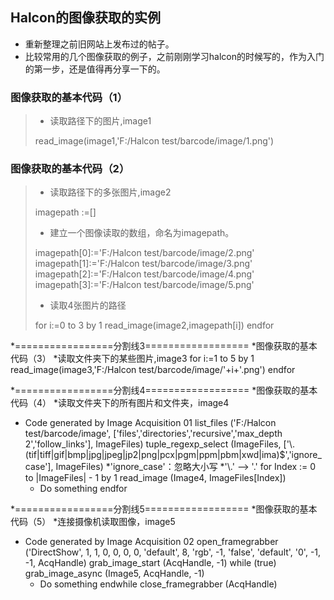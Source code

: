 ## Halcon的图像获取的实例

* 重新整理之前旧网站上发布过的帖子。
* 比较常用的几个图像获取的例子，之前刚刚学习halcon的时候写的，作为入门的第一步，还是值得再分享一下的。

### 图像获取的基本代码（1）
> * 读取路径下的图片,image1
> 
> read_image(image1,'F:/Halcon test/barcode/image/1.png')

### 图像获取的基本代码（2）
> * 读取路径下的多张图片,image2
> 
> imagepath :=[]
> * 建立一个图像读取的数组，命名为imagepath。
> 
> imagepath[0]:='F:/Halcon test/barcode/image/2.png'
> imagepath[1]:='F:/Halcon test/barcode/image/3.png'
> imagepath[2]:='F:/Halcon test/barcode/image/4.png'
> imagepath[3]:='F:/Halcon test/barcode/image/5.png'
> * 读取4张图片的路径
> 
> for i:=0 to 3 by 1
>     read_image(image2,imagepath[i])
> endfor

*=================分割线3================== 
*图像获取的基本代码（3） 
*读取文件夹下的某些图片,image3 
for i:=1 to 5 by 1 
    read_image(image3,'F:/Halcon test/barcode/image/'+i+'.png') 
endfor 


*=================分割线4================== 
*图像获取的基本代码（4） 
*读取文件夹下的所有图片和文件夹，image4 
* Code generated by Image Acquisition 01 
list_files ('F:/Halcon test/barcode/image', ['files','directories','recursive','max_depth 2','follow_links'], ImageFiles) 
tuple_regexp_select (ImageFiles, ['\\.(tif|tiff|gif|bmp|jpg|jpeg|jp2|png|pcx|pgm|ppm|pbm|xwd|ima)$','ignore_case'], ImageFiles) 
*'ignore_case'：忽略大小写 
*'\\.'  --> '.' 
for Index := 0 to |ImageFiles| - 1 by 1 
    read_image (Image4, ImageFiles[Index]) 
    * Do something 
endfor 

*=================分割线5================== 
*图像获取的基本代码（5） 
*连接摄像机读取图像，image5 
* Code generated by Image Acquisition 02 
open_framegrabber ('DirectShow', 1, 1, 0, 0, 0, 0, 'default', 8, 'rgb', -1, 'false', 'default', '0', -1, -1, AcqHandle) 
grab_image_start (AcqHandle, -1) 
while (true) 
    grab_image_async (Image5, AcqHandle, -1) 
    * Do something 
endwhile 
close_framegrabber (AcqHandle)
